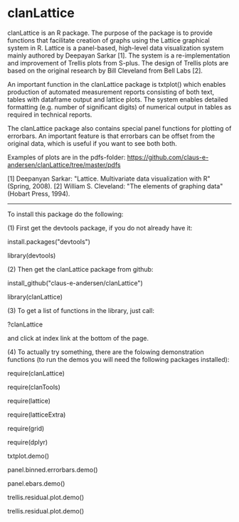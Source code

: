 clanLattice
===========

clanLattice is an R package. The purpose of the package is to provide functions that facilitate creation of graphs using the 
Lattice graphical system in R. Lattice is a panel-based, high-level data visualization system mainly authored by Deepayan Sarkar [1].
The system is a re-implementation and improvement of Trellis plots from S-plus. The design of Trellis plots are based on the original research by Bill Cleveland from Bell Labs [2]. 

An important function in the clanLattice package is txtplot() which enables production of
automated measurement reports consisting of both text, tables with dataframe output and lattice plots.
The system enables detailed formatting (e.g. number of significant digits) of numerical output in 
tables as required in technical reports. 

The clanLattice package also contains special panel functions for plotting of errorbars. An important feature is that errorbars can be offset from the original data, which is useful if you want to see both both.  

Examples of plots are in the pdfs-folder:
https://github.com/claus-e-andersen/clanLattice/tree/master/pdfs

[1] Deepanyan Sarkar: "Lattice. Multivariate data visualization with R" (Spring, 2008).
[2] William S. Cleveland: "The elements of graphing data" (Hobart Press, 1994).

-------------

To install this package do the following:

(1) First get the devtools package, if you do not already have it:

install.packages("devtools")

library(devtools)



(2) Then get the clanLattice package from github:

install_github("claus-e-andersen/clanLattice")

library(clanLattice)


(3) To get a list of functions in the library, just call:

?clanLattice

and click at index link at the bottom of the page.

(4) To actually try something, there are the folowing demonstration functions (to run the demos you will need the following packages installed):

require(clanLattice)   

require(clanTools)

require(lattice)

require(latticeExtra)

require(grid)

require(dplyr)



txtplot.demo()

panel.binned.errorbars.demo() 

panel.ebars.demo()

trellis.residual.plot.demo()

trellis.residual.plot.demo()

